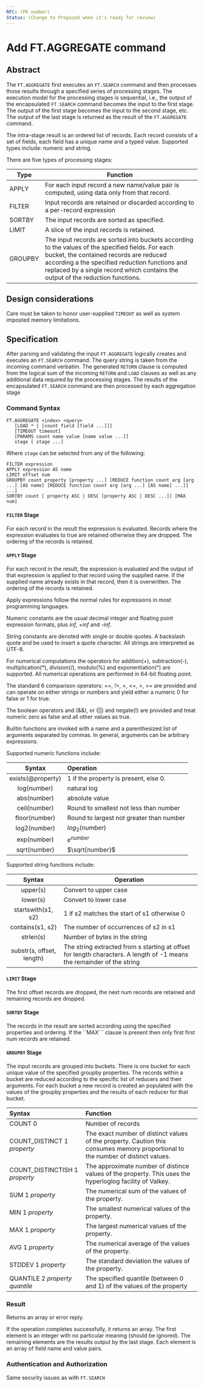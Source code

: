 ```yaml
---
RFC: (PR number)
Status: (Change to Proposed when it's ready for review)
---
```


# Add FT.AGGREGATE command

## Abstract

The ```FT.AGGREGATE``` first executes an ```FT.SEARCH``` command and then processes those results through a specified series of processing stages. The execution model for the processing stages is sequential, i.e., the output of the encapsulated ```FT.SEARCH``` command becomes the input to the first stage. The output of the first stage becomes the input to the second stage, etc. The output of the last stage is returned as the result of the ```FT.AGGREGATE``` command.

The intra-stage result is an ordered list of records. Each record consists of a set of fields, each field has a unique name and a typed value. Supported types include: numeric and string.

There are five types of processing stages:

| Type | Function |
| --- | --- |
| APPLY | For each input record a new name/value pair is computed, using data only from that record. |
| FILTER | Input records are retained or discarded according to a per-record expression |
| SORTBY | The input records are sorted as specified. |
| LIMIT | A slice of the input records is retained. |
| GROUPBY | The input records are sorted into buckets according to the values of the specified fields. For each bucket, the contained records are reduced according a the specified reduction functions and replaced by a single record which contains the output of the reduction functions. |

## Design considerations

Care must be taken to honor user-supplied ```TIMEOUT``` as well as system imposted memory limitations.

## Specification

After parsing and validating the input  ```FT.AGGREGATE``` logically creates and executes an ```FT.SEARCH``` command.
The query string is taken from the incoming command verbatim.
The generated ```RETURN``` clause is computed from the logical sum of the incoming ```RETURN``` and ```LOAD``` clauses as well as any additional data required by the processing stages.
The results of the encapsulated ```FT.SEARCH``` command are then processed by each aggregation stage

### Command Syntax

```
FT.AGGREGATE <index> <query>
   [LOAD * | [count field [field ...]]]
   [TIMEOUT timeout]
   [PARAMS count name value [name value ...]]
   stage [ stage ...]   
```

Where ```stage``` can be selected from any of the following:

```
FILTER expression
APPLY expression AS name
LIMIT offset num  
GROUPBY count property [property ...] [REDUCE function count arg [arg ...] [AS name] [REDUCE function count arg [arg ...] [AS name] ...]] ...]
SORTBY count [ property ASC | DESC [property ASC | DESC ...]] [MAX num]
```

#### ```FILTER``` Stage

For each record in the result the expression is evaluated. Records where the expression evaluates to true are retained otherwise they are dropped. The ordering of the records is retained.

#### ```APPLY``` Stage

For each record in the result, the expression is evaluated and the output of that expression is applied to that record using the supplied name. If the supplied name already exists in that record, then it is overwritten. The ordering of the records is retained.

Apply expressions follow the normal rules for expressions in most programming languages.

Numeric constants are the usual decimal integer and floating point expression formats, plus _inf_, _+inf_ and _-inf_.

String constants are denoted with single or double quotes. A backslash quote and be used to insert a quote character. All strings are interpreted as UTF-8. 

For numerical computations the operators for addition(+), subtraction(-), multiplication(*), division(/), modulo(%) and exponentiation(^) are supported. All numerical operations are performed in 64-bit floating point.

The standard 6 comparison operators: ==, !=, <, <=, >, >= are provided and can operate on either strings or numbers and yield either a numeric 0 for false or 1 for true.

The boolean operators and (&&), or (||)  and negate(!) are provided and treat numeric zero as false and all other values as true.

Builtin functions are invoked with a name and a parenthesized list of arguments separated by commas. In general, arguments can be arbitrary expressions. 

Supported numeric functions include:

| Syntax | Operation |
| :---: | :--- |
| exists(@property) | 1 if the property is present, else 0.  |
| log(number) | natural log |
| abs(number) | absolute value |
| ceil(number) | Round to smallest not less than number |
| floor(number) | Round to largest not greater than number |
| log2(number) | $log_2(number)$ |
| exp(number) | $e^{number}$ |
| sqrt(number) | $\sqrt{number}$ |

Supported string functions include:

| Syntax | Operation |
| :---: | --- |
| upper(s) | Convert to upper case |
| lower(s) | Convert to lower case |
| startswith(s1, s2) | 1 if s2 matches the start of s1 otherwise 0 |
| contains(s1, s2) | The number of occurrences of s2 in s1 |
| strlen(s) | Number of bytes in the string |
| substr(s, offset, length) | The string extracted from s starting at offset for length characters. A length of -1 means the remainder of the string |

#### ```LIMIT``` Stage

The first offset records are dropped, the next num records are retained and remaining records are dropped.

#### ```SORTBY``` Stage

The records in the result are sorted according using the specified properties and ordering. If the ``MAX``` clause is present then only first first num records are retained.

#### ```GROUPBY``` Stage

The input records are grouped into buckets. There is one bucket for each unique value of the specified groupby properties.
The records within a bucket are reduced according to the specific list of reducers and their arguments.
For each bucket a new record is created an populated with the values of the groupby properties and the results of each reducer for that bucket.

|  Syntax | Function |
| :--- | :--- |
| COUNT 0 | Number of records |
| COUNT_DISTINCT 1 *property* | The exact number of distinct values of the property. Caution this consumes memory proportional to the number of distinct values. |
| COUNT_DISTINCTISH 1 *property* | The approximate number of distince values of the property. This uses the hyperloglog facility of Valkey. |
| SUM 1 *property* | The numerical sum of the values of the property. |
| MIN 1 *property* | The smallest numerical values of the property. |
| MAX 1 *property* | The largest numerical values of the property. |
| AVG 1 *property* | The numerical average of the values of the property.
| STDDEV 1 *property* | The standard deviation the values of the property.
| QUANTILE 2 *property* *quantile* | The specified quantile (between 0 and 1) of the values of the property |

### Result
Returns an array or error reply.

If the operation completes successfully, it returns an array.
The first element is an integer with no particular meaning (should be ignored).
The remaining elements are the results output by the last stage.
Each element is an array of field name and value pairs.

### Authentication and Authorization

Same security issues as with ```FT.SEARCH```
